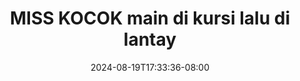 --- 
title: "MISS KOCOK main di kursi lalu di lantay"
description: "streaming bokep MISS KOCOK main di kursi lalu di lantay premium video full new"
date: 2024-08-19T17:33:36-08:00
file_code: "3iq530a0bcit"
draft: false
cover: "swrevabqbse8d2hm.jpg"
tags: ["MISS", "KOCOK", "main", "kursi", "lalu", "lantay", "bokep-indo", "bokep-viral", "bokep-ig"]
length: 1661
fld_id: "1483075"
foldername: "A Miss kocok"
categories: ["A Miss kocok"]
views: 0
---